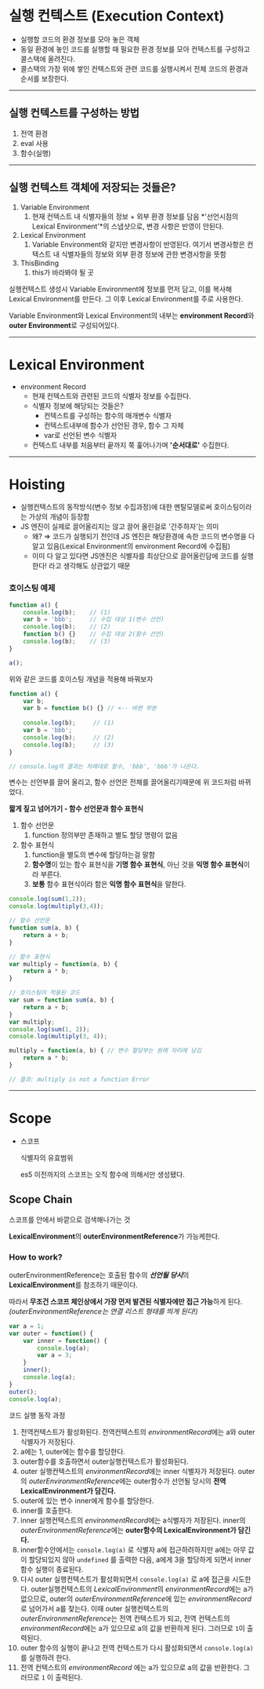 # 실행 컨텍스트 (Execution Context)

- 실행할 코드의 환경 정보를 모아 놓은 객체
- 동일 환경에 놓인 코드를 실행할 때 필요한 환경 정보를 모아 컨텍스트를 구성하고 콜스택에 올려진다.
- 콜스택의 가장 위에 쌓인 컨텍스트와 관련 코드를 실행시켜서 전체 코드의 환경과 순서를 보장한다.

---

## 실행 컨텍스트를 구성하는 방법

1. 전역 환경
2. eval 사용
3. 함수(실행)

---

## 실행 컨텍스트 객체에 저장되는 것들은?

1. Variable Environment
    1. 현재 컨텍스트 내 식별자들의 정보 + 외부 환경 정보를 담음
    *'선언시점의 Lexical Environment'*의 스냅샷으로, 변경 사항은 반영이 안된다.
2. Lexical Environment
    1. Variable Environment와 같지만 변경사항이 반영된다.
    여기서 변경사항은 컨텍스트 내 식별자들의 정보와 외부 환경 정보에 관한 변경사항을 뜻함
3. ThisBinding
    1. this가 바라봐야 될 곳

실행컨텍스트 생성시 Variable Environment에 정보를 먼저 담고, 이를 복사해 Lexical Environment를 만든다. 그 이후 Lexical Environment를 주로 사용한다.

Variable Environment와 Lexical Environment의 내부는 **environment Record**와 **outer Environment**로 구성되어있다.

---

# Lexical Environment

- environment Record
    - 현재 컨텍스트와 관련된 코드의 식별자 정보를 수집한다.
    - 식별자 정보에 해당되는 것들은?
        - 컨텍스트를 구성하는 함수의 매개변수 식별자
        - 컨텍스트내부에 함수가 선언된 경우, 함수 그 자체
        - var로 선언된 변수 식별자
    - 컨텍스트 내부를 처음부터 끝까지 쭉 훑어나가며 **'순서대로'** 수집한다.

---

# Hoisting

- 실행컨텍스트의 동작방식(변수 정보 수집과정)에 대한 멘탈모델로써 호이스팅이라는 가상의 개념이 등장함
- JS 엔진이 실제로 끌어올리지는 않고 끌어 올린걸로 '간주하자'는 의미
    - 왜? ⇒ 코드가 실행되기 전인데 JS 엔진은 해당환경에 속한 코드의 변수명을 다 알고 있음(Lexical Environment의 environment Record에 수집됨)
    - 이미 다 알고 있다면 JS엔진은 식별자를 최상단으로 끌어올린담에 코드를 실행한다! 라고 생각해도 상관없기 때문

### 호이스팅 예제

```jsx
function a() {
	console.log(b);    // (1)
	var b = 'bbb';     // 수집 대상 1(변수 선언)
	console.log(b);    // (2)
	function b() {}    // 수집 대상 2(함수 선언)
	console.log(b);    // (3)
}

a();
```

위와 같은 코드를 호이스팅 개념을 적용해 바꿔보자

```jsx
function a() {
    var b;
    var b = function b() {} // <-- 바뀐 부분
    
    console.log(b);     // (1)
    var b = 'bbb';
    console.log(b);     // (2)
    console.log(b);     // (3)
}

// console.log의 결과는 차례대로 함수, 'bbb', 'bbb'가 나온다.
```
변수는 선언부를 끌어 올리고, 함수 선언은 전체를 끌어올리기때문에 위 코드처럼 바뀌었다.

**짧게 짚고 넘어가기 - 함수 선언문과 함수 표현식**
1. 함수 선언문
    1. function 정의부만 존재하고 별도 할당 명령이 없음
2. 함수 표현식
    1. function을 별도의 변수에 할당하는걸 말함
    2. **함수명**이 있는 함수 표현식을 **기명 함수 표현식**, 아닌 것을 **익명 함수 표현식**이라 부른다.
    3. **보통** 함수 표현식이라 함은 **익명 함수 표현식**을 말한다.

```jsx
console.log(sum(1,2));
console.log(multiply(3,4));

// 함수 선언문
function sum(a, b) {
    return a + b;
}

// 함수 표현식
var multiply = function(a, b) {
    return a * b;
}
```
```jsx
// 호이스팅이 적용된 코드
var sum = function sum(a, b) {
	return a + b;
}
var multiply;
console.log(sum(1, 2));
console.log(multiply(3, 4));

multiply = function(a, b) { // 변수 할당부는 원래 자리에 남김
	return a * b;
}

// 결과: multiply is not a function Error
```
---

# Scope

- 스코프
    
    식별자의 유효범위
    
    es5 이전까지의 스코프는 오직 함수에 의해서만 생성됐다.
    

## Scope Chain

스코프를 안에서 바깥으로 검색해나가는 것

**LexicalEnvironment**의 **outerEnvironmentReference**가 가능케한다.

### How to work?

outerEnvironmentReference는 호출된 함수의 ***선언될 당시***의 **LexicalEnvironment**를 참조하기 때문이다.

따라서 **무조건 스코프 체인상에서 가장 먼저 발견된 식별자에만 접근 가능**하게 된다. *(outerEnvironmentReference는 연결 리스트 형태를 띄게 된다!)*

```jsx
var a = 1;
var outer = function() {
	var inner = function() {
		console.log(a);
		var a = 3;
	}
	inner();
	console.log(a);
}
outer();
console.log(a);
```

코드 실행 동작 과정

1. 전역컨텍스트가 활성화된다. 전역컨텍스트의 *environmentRecord*에는 a와 outer 식별자가 저장된다.
2. a에는 1, outer에는 함수를 할당한다.
3. outer함수를 호출하면서 outer실행컨텍스트가 활성화된다.
4. outer 실행컨텍스트의 *environmentRecord*에는 inner 식별자가 저장된다. outer의 *outerEnvironmentReference*에는 outer함수가 선언될 당시의 **전역 LexicalEnvironment가 담긴다.**
5. outer에 있는 변수 inner에게 함수를 할당한다.
6. inner를 호출한다.
7. inner 실행컨텍스트의 *environmentRecord*에는 a식별자가 저장된다. inner의 *outerEnvironmentReference*에는 **outer함수의 LexicalEnvironment가 담긴다.**
8. inner함수안에서는 `console.log(a)` 로 식별자 a에 접근하려하지만 a에는 아무 값이 할당되있지 않아 `undefined` 를 출력한 다음, a에게 3을 할당하게 되면서 inner함수 실행이 종료된다.
9. 다시 outer 실행컨텍스트가 활성화되면서 `console.log(a)` 로 a에 접근을 시도한다. outer실행컨텍스트의 *LexicalEnvironment*의 *environmentRecord*에는 a가 없으므로, outer의 *outerEnvironmentReference*에 있는 *environmentRecord*로 넘어가서 a를 찾는다. 이때 outer 실행컨텍스트의 *outerEnvironmentReference*는 전역 컨텍스트가 되고, 전역 컨텍스트의 *environmentRecord*에는 a가 있으므로 a의 값을 반환하게 된다. 그러므로 `1`이 출력된다.
10. outer 함수의 실행이 끝나고 전역 컨텍스트가 다시 활성화되면서 `console.log(a)` 를 실행하려 한다.
11. 전역 컨텍스트의 *environmentRecord* 에는 a가 있으므로 a의 값을 반환한다. 그러므로 `1` 이 출력된다.